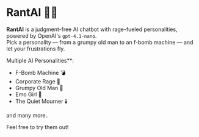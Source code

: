 # RantAI 😤🧠

**RantAI** is a judgment-free AI chatbot with rage-fueled personalities, powered by OpenAI's `gpt-4.1-nano`.  
Pick a personality — from a grumpy old man to an f-bomb machine — and let your frustrations fly.



Multiple AI Personalities**:
  - F-Bomb Machine 💣
  - Corporate Rage 💼
  - Grumpy Old Man 👴
  - Emo Girl 🖤
  - The Quiet Mourner 🕯️

and many more..

Feel free to try them out!
